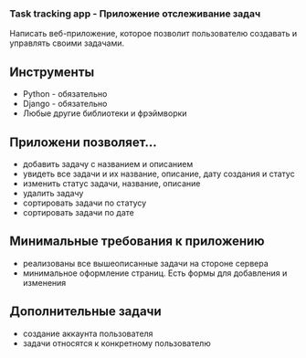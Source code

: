 ### Task tracking app - Приложение отслеживание задач

Написать веб-приложение, которое позволит пользователю создавать и управлять своими задачами.

## Инструменты
- Python - обязательно
- Django - обязательно
- Любые другие библиотеки и фрэймворки

## Приложени позволяет...
- добавить задачу с названием и описанием
- увидеть все задачи и их название, описание, дату создания и статус
- изменить статус задачи, название, описание
- удалить задачу
- сортировать задачи по статусу
- сортировать задачи по дате

## Минимальные требования к приложению
- реализованы все вышеописанные задачи на стороне сервера
- минимальное оформление страниц. Есть формы для добавления и изменения

## Дополнительные задачи
- создание аккаунта пользователя
- задачи относятся к конкретному пользователю